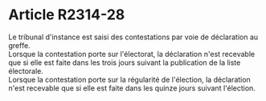 # Article R2314-28

  
Le tribunal d'instance est saisi des contestations par voie de déclaration au greffe.   
Lorsque la contestation porte sur l'électorat, la déclaration n'est recevable que si elle est faite dans les trois jours suivant la publication de la liste électorale.   
Lorsque la contestation porte sur la régularité de l'élection, la déclaration n'est recevable que si elle est faite dans les quinze jours suivant l'élection.